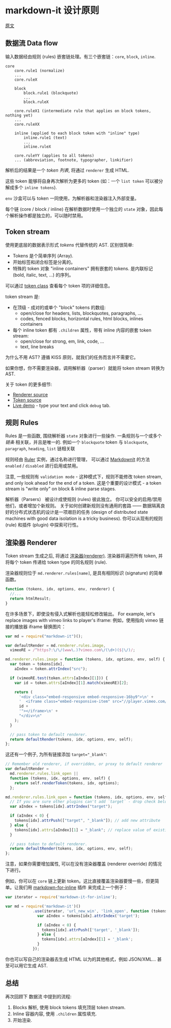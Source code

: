 # markdown-it 设计原则

[原文](https://github.com/markdown-it/markdown-it/blob/master/docs/architecture.md)

## 数据流 Data flow

输入数据经由规则 (rules) 嵌套链处理。有三个嵌套链：`core`, `block`, `inline`.

```
core
    core.rule1 (normalize)
    ...
    core.ruleX

    block
        block.rule1 (blockquote)
        ...
        block.ruleX

    core.ruleX1 (intermediate rule that applies on block tokens, nothing yet)
    ...
    core.ruleXX

    inline (applied to each block token with "inline" type)
        inline.rule1 (text)
        ...
        inline.ruleX

    core.ruleYY (applies to all tokens)
    ... (abbreviation, footnote, typographer, linkifier)

```

解析后的结果是一个 _token 列表_, 将通过 `renderer` 生成 HTML.

这些 token 能够将自身再次解析为更多的 token (如：一个 `list token` 可以被分解成多个 `inline tokens`).

`env` 沙盒可以与 token 一同使用，为解析器和渲染器注入外部变量。

每个链 (core / block / inline) 在解析数据时使用一个独立的 `state` 对象，因此每个解析操作都是独立的，可以随时禁用。

## Token stream

使用更底层的数据表示形式 _tokens_ 代替传统的 AST. 区别很简单:

- Tokens 是个简单序列 (Array).
- 开始标签和闭合标签是分离的。
- 特殊的 token 对象 "inline containers" 拥有嵌套的 tokens. 是内联标记 (bold, italic, text, ...) 的序列。

可以通过 [token class](https://github.com/markdown-it/markdown-it/blob/master/lib/token.js) 查看每个 token 项的详细信息。

token stream 是:

- 在顶级 - 成对的或单个 "block" tokens 的数组:
  - open/close for headers, lists, blockquotes, paragraphs, ...
  - codes, fenced blocks, horizontal rules, html blocks, inlines containers
- 每个 inline token 都有 `.children` 属性，带有 inline 内容的嵌套 token stream:
  - open/close for strong, em, link, code, ...
  - text, line breaks

为什么不用 AST? 遵循 KISS 原则，就我们的任务而言并不需要它。

如果你想，你不需要渲染器，调用解析器（parser）就能将 token stream 转换为 AST.

关于 token 的更多细节:

- [Renderer source](https://github.com/markdown-it/markdown-it/blob/master/lib/renderer.js)
- [Token source](https://github.com/markdown-it/markdown-it/blob/master/lib/token.js)
- [Live demo](https://markdown-it.github.io/) - type your text and click `debug` tab.

## 规则 Rules

Rules 是一些函数, 围绕解析器 `state` 对象进行一些操作. 一条规则与一个或多个 _链条_ 相关联，并且是唯一的. 例如一个 `blockquote` token 与 `blockquote`, `paragraph`, `heading`, `list` 链相关联

规则经由 [Ruler](https://markdown-it.github.io/markdown-it/#Ruler) 实例，通过名称进行管理， 可以通过 [MarkdownIt](https://markdown-it.github.io/markdown-it/#MarkdownIt) 的方法 `enabled` / `disabled` 进行启用或禁用。

注意, 一些规则有 `validation mode` - 这种模式下，规则不能修改 token stream, and only look ahead for the end of a token. 这是个重要的设计模式 - a token stream is "write only" on block & inline parse stages.

解析器（Parsers） 被设计成使规则 (rules) 彼此独立。 你可以安全的启用/禁用他们，或者增加个新规则。
关于如何创建新规则没有通用的套路 —— 数据隔离良好的分布式状态机的设计是一项艰巨的任务 (design of distributed state machines with good data isolation is a tricky business).
你可以从现有的规则 (rule) 和插件 (plugin) 中探索可行性。

## 渲染器 Renderer

Token stream 生成之后, 将通过 [渲染器(renderer)](https://github.com/markdown-it/markdown-it/blob/master/lib/renderer.js).
渲染器将遍历所有 token, 并将每个 token 传递给 token type 的同名规则 (rule).

渲染器规则位于 `md.renderer.rules[name]`, 是具有相同标识 (signature) 的简单函数。

```js
function (tokens, idx, options, env, renderer) {
  //...
  return htmlResult;
}
```

在许多场景下，即使没有侵入式解析也能轻松修改输出。
For example, let's replace images with vimeo links to player's iframe:
例如，使用指向 vimeo 链接的播放器 iframe 替换图片：

```js
var md = require("markdown-it")();

var defaultRender = md.renderer.rules.image,
  vimeoRE = /^https?:\/\/(www\.)?vimeo.com\/(\d+)($|\/)/;

md.renderer.rules.image = function (tokens, idx, options, env, self) {
  var token = tokens[idx],
    aIndex = token.attrIndex("src");

  if (vimeoRE.test(token.attrs[aIndex][1])) {
    var id = token.attrs[aIndex][1].match(vimeoRE)[2];

    return (
      '<div class="embed-responsive embed-responsive-16by9">\n' +
      '  <iframe class="embed-responsive-item" src="//player.vimeo.com/video/' +
      id +
      '"></iframe>\n' +
      "</div>\n"
    );
  }

  // pass token to default renderer.
  return defaultRender(tokens, idx, options, env, self);
};
```

这还有一个例子, 为所有链接添加 `target="_blank"`:

```js
// Remember old renderer, if overridden, or proxy to default renderer
var defaultRender =
  md.renderer.rules.link_open ||
  function (tokens, idx, options, env, self) {
    return self.renderToken(tokens, idx, options);
  };

md.renderer.rules.link_open = function (tokens, idx, options, env, self) {
  // If you are sure other plugins can't add `target` - drop check below
  var aIndex = tokens[idx].attrIndex("target");

  if (aIndex < 0) {
    tokens[idx].attrPush(["target", "_blank"]); // add new attribute
  } else {
    tokens[idx].attrs[aIndex][1] = "_blank"; // replace value of existing attr
  }

  // pass token to default renderer.
  return defaultRender(tokens, idx, options, env, self);
};
```

注意，如果你需要增加属性, 可以在没有渲染器覆盖 (renderer override) 的情况下进行。

例如，你可以在 `core` 链上更新 token。这比直接覆盖渲染器要慢一些，但更简单。让我们用
[markdown-for-inline](https://github.com/markdown-it/markdown-it-for-inline) 插件
来完成上一个例子：

<!-- prettier-ignore -->
```js
var iterator = require('markdown-it-for-inline');

var md = require('markdown-it')()
            .use(iterator, 'url_new_win', 'link_open', function (tokens, idx) {
              var aIndex = tokens[idx].attrIndex('target');

              if (aIndex < 0) {
                tokens[idx].attrPush(['target', '_blank']);
              } else {
                tokens[idx].attrs[aIndex][1] = '_blank';
              }
            });
```

你也可以写自己的渲染器去生成 HTML 以为的其他格式，例如 JSON/XML... 甚至可以用它生成 AST.

## 总结

再次回顾下 数据流 中提到的流程:

1. Blocks 解析, 使用 block tokens 填充顶层 token stream.
2. Inline 容器内容, 使用 `.children` 属性填充.
3. 开始渲染.

